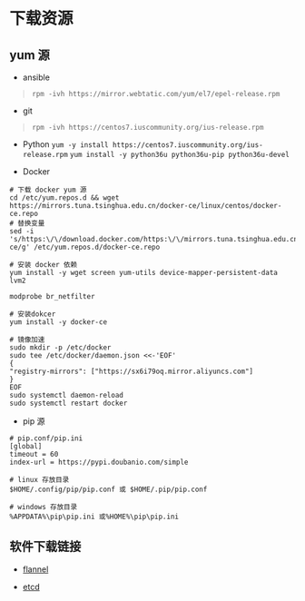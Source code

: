 # 下载资源

## yum 源

- ansible

> `rpm -ivh https://mirror.webtatic.com/yum/el7/epel-release.rpm`

- git

> `rpm -ivh https://centos7.iuscommunity.org/ius-release.rpm`

- Python
   `yum -y install https://centos7.iuscommunity.org/ius-release.rpm`
   `yum install -y python36u python36u-pip python36u-devel`

- Docker

```shell
# 下载 docker yum 源
cd /etc/yum.repos.d && wget https://mirrors.tuna.tsinghua.edu.cn/docker-ce/linux/centos/docker-ce.repo
# 替换变量
sed -i 's/https:\/\/download.docker.com/https:\/\/mirrors.tuna.tsinghua.edu.cn\/docker-ce/g' /etc/yum.repos.d/docker-ce.repo

# 安装 docker 依赖
yum install -y wget screen yum-utils device-mapper-persistent-data lvm2

modprobe br_netfilter

# 安装dokcer
yum install -y docker-ce

# 镜像加速
sudo mkdir -p /etc/docker
sudo tee /etc/docker/daemon.json <<-'EOF'
{
"registry-mirrors": ["https://sx6i79oq.mirror.aliyuncs.com"]
}
EOF
sudo systemctl daemon-reload
sudo systemctl restart docker

```

- pip 源

```shell
# pip.conf/pip.ini
[global]
timeout = 60
index-url = https://pypi.doubanio.com/simple

# linux 存放目录
$HOME/.config/pip/pip.conf 或 $HOME/.pip/pip.conf

# windows 存放目录
%APPDATA%\pip\pip.ini 或%HOME%\pip\pip.ini
```

## 软件下载链接

- [flannel](https://github.com/coreos/flannel/releases)

- [etcd](https://github.com/coreos/etcd/releases)
